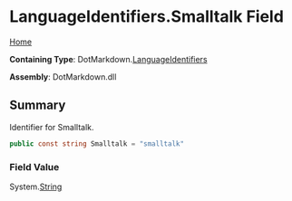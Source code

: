 # LanguageIdentifiers\.Smalltalk Field

[Home](../../../README.md)

**Containing Type**: DotMarkdown\.[LanguageIdentifiers](../README.md)

**Assembly**: DotMarkdown\.dll

## Summary

Identifier for Smalltalk\.

```csharp
public const string Smalltalk = "smalltalk"
```

### Field Value

System\.[String](https://docs.microsoft.com/en-us/dotnet/api/system.string)

